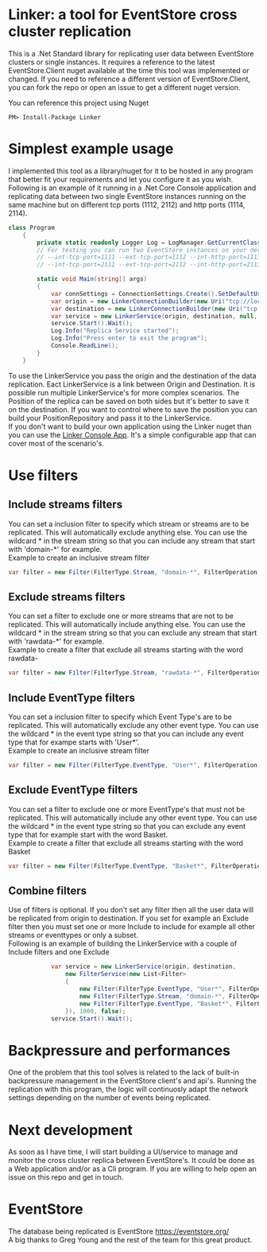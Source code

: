 # Linker: a tool for EventStore cross cluster replication
This is a .Net Standard library for replicating user data between EventStore clusters or single instances. It requires a reference to the latest EventStore.Client nuget available at the time this tool was implemented or changed. If you need to reference a different version of EventStore.Client, you can fork the repo or open an issue to get a different nuget version. 
  
You can reference this project using Nuget
```
PM> Install-Package Linker  
```

# Simplest example usage
I implemented this tool as a library/nuget for it to be hosted in any program that better fit your requirements and let you configure it as you wish. 
Following is an example of it running in a .Net Core Console application and replicating data between two single EventStore instances running on the same machine but on different tcp ports (1112, 2112) and http ports (1114, 2114). 
```c#
class Program
    {
        private static readonly Logger Log = LogManager.GetCurrentClassLogger();
        // For testing you can run two EventStore instances on your dev machine with the following settings
        // --int-tcp-port=1111 --ext-tcp-port=1112 --int-http-port=1113 --ext-http-port=1114
        // --int-tcp-port=2111 --ext-tcp-port=2112 --int-http-port=2113 --ext-http-port=2114

        static void Main(string[] args)
        {
            var connSettings = ConnectionSettings.Create().SetDefaultUserCredentials(new UserCredentials("admin", "changeit"));
            var origin = new LinkerConnectionBuilder(new Uri("tcp://localhost:1112"), connSettings, "origin-01");
            var destination = new LinkerConnectionBuilder(new Uri("tcp://localhost:2112"), connSettings, "destination-01");            
            var service = new LinkerService(origin, destination, null, Settings.Default());
            service.Start().Wait();
            Log.Info("Replica Service started");            
            Log.Info("Press enter to exit the program");
            Console.ReadLine();
        }
    }
```
To use the LinkerService you pass the origin and the destination of the data replication. Eact LinkerService is a link between Origin and Destination. It is possible run multiple LinkerService's for more complex scenarios. The Position of the replica can be saved on both sides but it's better to save it on the destination. If you want to control where to save the position you can build your PositionRepository and pass it to the LinkerService.  
If you don't want to build your own application using the Linker nuget than you can use the [Linker Console App](https://github.com/riccardone/EventStore.Tools.LinkerConsoleApp). It's a simple configurable app that can cover most of the scenario's.
  
# Use filters 
## Include streams filters
You can set a inclusion filter to specify which stream or streams are to be replicated. This will automatically exclude anything else. You can use the wildcard * in the stream string so that you can include any stream that start with 'domain-*' for example.  
Example to create an inclusive stream filter  
```c#
var filter = new Filter(FilterType.Stream, "domain-*", FilterOperation.Include);
```
## Exclude streams filters 
You can set a filter to exclude one or more streams that are not to be replicated. This will automatically include anything else. You can use the wildcard * in the stream string so that you can exclude any stream that start with 'rawdata-*' for example.  
Example to create a filter that exclude all streams starting with the word rawdata- 
```c#
var filter = new Filter(FilterType.Stream, "rawdata-*", FilterOperation.Exclude);
```
## Include EventType filters  
You can set a inclusion filter to specify which Event Type's are to be replicated. This will automatically exclude any other event type. You can use the wildcard * in the event type string so that you can include any event type that for exampe starts with 'User*'.  
Example to create an inclusive stream filter  
```c#
var filter = new Filter(FilterType.EventType, "User*", FilterOperation.Include);
```
## Exclude EventType filters 
You can set a filter to exclude one or more EventType's that must not be replicated. This will automatically include any other event type. You can use the wildcard * in the event type string so that you can exclude any event type that for example start with the word Basket.  
Example to create a filter that exclude all streams starting with the word Basket 
```c#
var filter = new Filter(FilterType.EventType, "Basket*", FilterOperation.Exclude);
```
## Combine filters
Use of filters is optional. If you don't set any filter then all the user data will be replicated from origin to destination. If you set for example an Exclude filter then you must set one or more Include to include for example all other streams or eventtypes or only a subset.  
Following is an example of building the LinkerService with a couple of Include filters and one Exclude
```c#
            var service = new LinkerService(origin, destination, 
                new FilterService(new List<Filter>
                {
                    new Filter(FilterType.EventType, "User*", FilterOperation.Include),
                    new Filter(FilterType.Stream, "domain-*", FilterOperation.Include),
                    new Filter(FilterType.EventType, "Basket*", FilterOperation.Exclude)
                }), 1000, false);
            service.Start().Wait();
```
# Backpressure and performances 
One of the problem that this tool solves is related to the lack of built-in backpressure management in the EventStore client's and api's. Running the replication with this program, the logic will continuosly adapt the network settings depending on the number of events being replicated.
  
# Next development  
As soon as I have time, I will start building a UI/service to manage and monitor the cross cluster replica between EventStore's. It could be done as a Web application and/or as a Cli program. If you are willing to help open an issue on this repo and get in touch. 
  
# EventStore
The database being replicated is EventStore https://eventstore.org/   
A big thanks to Greg Young and the rest of the team for this great product.
